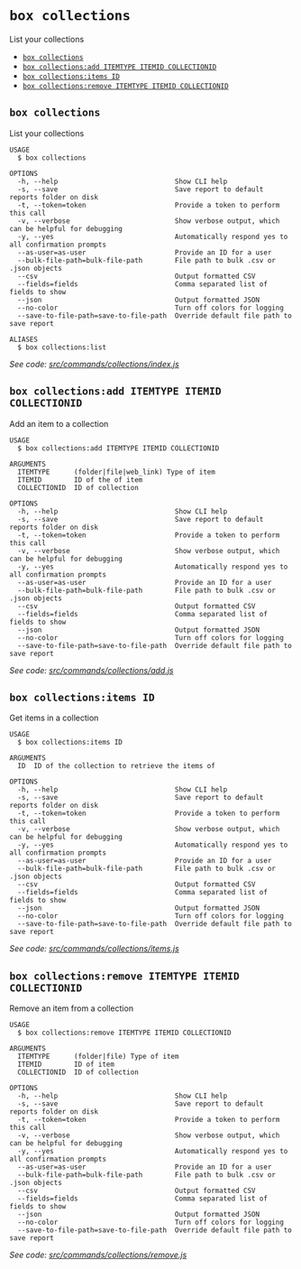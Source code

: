 `box collections`
=================

List your collections

* [`box collections`](#box-collections)
* [`box collections:add ITEMTYPE ITEMID COLLECTIONID`](#box-collectionsadd-itemtype-itemid-collectionid)
* [`box collections:items ID`](#box-collectionsitems-id)
* [`box collections:remove ITEMTYPE ITEMID COLLECTIONID`](#box-collectionsremove-itemtype-itemid-collectionid)

## `box collections`

List your collections

```
USAGE
  $ box collections

OPTIONS
  -h, --help                             Show CLI help
  -s, --save                             Save report to default reports folder on disk
  -t, --token=token                      Provide a token to perform this call
  -v, --verbose                          Show verbose output, which can be helpful for debugging
  -y, --yes                              Automatically respond yes to all confirmation prompts
  --as-user=as-user                      Provide an ID for a user
  --bulk-file-path=bulk-file-path        File path to bulk .csv or .json objects
  --csv                                  Output formatted CSV
  --fields=fields                        Comma separated list of fields to show
  --json                                 Output formatted JSON
  --no-color                             Turn off colors for logging
  --save-to-file-path=save-to-file-path  Override default file path to save report

ALIASES
  $ box collections:list
```

_See code: [src/commands/collections/index.js](https://github.com/box/boxcli/blob/v2.2.0/src/commands/collections/index.js)_

## `box collections:add ITEMTYPE ITEMID COLLECTIONID`

Add an item to a collection

```
USAGE
  $ box collections:add ITEMTYPE ITEMID COLLECTIONID

ARGUMENTS
  ITEMTYPE      (folder|file|web_link) Type of item
  ITEMID        ID of the of item
  COLLECTIONID  ID of collection

OPTIONS
  -h, --help                             Show CLI help
  -s, --save                             Save report to default reports folder on disk
  -t, --token=token                      Provide a token to perform this call
  -v, --verbose                          Show verbose output, which can be helpful for debugging
  -y, --yes                              Automatically respond yes to all confirmation prompts
  --as-user=as-user                      Provide an ID for a user
  --bulk-file-path=bulk-file-path        File path to bulk .csv or .json objects
  --csv                                  Output formatted CSV
  --fields=fields                        Comma separated list of fields to show
  --json                                 Output formatted JSON
  --no-color                             Turn off colors for logging
  --save-to-file-path=save-to-file-path  Override default file path to save report
```

_See code: [src/commands/collections/add.js](https://github.com/box/boxcli/blob/v2.2.0/src/commands/collections/add.js)_

## `box collections:items ID`

Get items in a collection

```
USAGE
  $ box collections:items ID

ARGUMENTS
  ID  ID of the collection to retrieve the items of

OPTIONS
  -h, --help                             Show CLI help
  -s, --save                             Save report to default reports folder on disk
  -t, --token=token                      Provide a token to perform this call
  -v, --verbose                          Show verbose output, which can be helpful for debugging
  -y, --yes                              Automatically respond yes to all confirmation prompts
  --as-user=as-user                      Provide an ID for a user
  --bulk-file-path=bulk-file-path        File path to bulk .csv or .json objects
  --csv                                  Output formatted CSV
  --fields=fields                        Comma separated list of fields to show
  --json                                 Output formatted JSON
  --no-color                             Turn off colors for logging
  --save-to-file-path=save-to-file-path  Override default file path to save report
```

_See code: [src/commands/collections/items.js](https://github.com/box/boxcli/blob/v2.2.0/src/commands/collections/items.js)_

## `box collections:remove ITEMTYPE ITEMID COLLECTIONID`

Remove an item from a collection

```
USAGE
  $ box collections:remove ITEMTYPE ITEMID COLLECTIONID

ARGUMENTS
  ITEMTYPE      (folder|file) Type of item
  ITEMID        ID of item
  COLLECTIONID  ID of collection

OPTIONS
  -h, --help                             Show CLI help
  -s, --save                             Save report to default reports folder on disk
  -t, --token=token                      Provide a token to perform this call
  -v, --verbose                          Show verbose output, which can be helpful for debugging
  -y, --yes                              Automatically respond yes to all confirmation prompts
  --as-user=as-user                      Provide an ID for a user
  --bulk-file-path=bulk-file-path        File path to bulk .csv or .json objects
  --csv                                  Output formatted CSV
  --fields=fields                        Comma separated list of fields to show
  --json                                 Output formatted JSON
  --no-color                             Turn off colors for logging
  --save-to-file-path=save-to-file-path  Override default file path to save report
```

_See code: [src/commands/collections/remove.js](https://github.com/box/boxcli/blob/v2.2.0/src/commands/collections/remove.js)_
